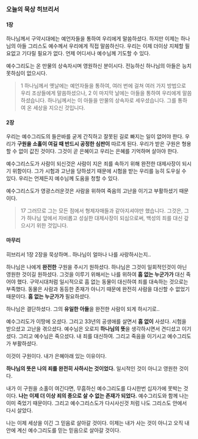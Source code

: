 ### 오늘의 묵상 히브리서
#### 1장
하나님께서 구약시대에는 예언자들을 통하여 우리에게 말씀하셨다.
하지만 이제는 하나님의 아들 그리스도 예수께서 우리에게 직접 말씀하신다. 우리는 이제 더이상 지체할 필요없고 기다릴 필요가 없다. 언제 어디서나 예수님께 기도할 수 있다. 

예수그리도는 온 만물의 상속자시며 영원하신 분이시다. 전능하신 하나님의 아들은 능치못하심이 없으시다.

> 1 하나님께서 옛날에는 예언자들을 통하여, 여러 번에 걸쳐 여러 가지 방법으로 우리 조상들에게 말씀하셨으나, 2 이 마지막 날에는 아들을 통하여 우리에게 말씀하셨습니다. 하나님께서는 이 아들을 만물의 상속자로 세우셨습니다. 그를 통하여 온 세상을 지으신 것입니다. 

#### 2장
우리는 예수그리도의 들은바를 굳게 간직하고 잘못된 길로 빠지는 일이 없어야 한다. 우리가 **구원을 소홀이 여길 때 반드시 공정한 심판이** 따르게 된다. 우리가 받은 구원은 형용할 수 없이 값진 것이다. 그것이 곧 은혜이고 우리는 은혜를 기억하며 살아야 한다.

예수그리스도가 사람이 되신것은 사람이 지은 죄를 속하기 위해 완전한 대제사장이 되시기 위함이다. 그가 시험과 고난을 당하셨기 때문에 시험을 받는 우리를 능히 도우실 수 있다. 우리는 언제든지 예수님께 도움을 청할 수 있다. 

예수그리스도가 영광스러운것은 사람을 위하여 죽음의 고난을 이기고 부활하셨기 때문이다. 

> 17 그러므로 그는 모든 점에서 형제자매들과 같아지셔야만 했습니다. 그것은, 그가 하나님 앞에서 자비롭고 성실한 대제사장이 되심으로써, 백성의 죄를 대신 갚으시기 위한 것입니다. 


#### 마무리
히브리서 1장 2장을 묵상하며.. 하나님이 얼마나 나를 사랑하시는지..

하나님은 나에게 **완전한** 구원을 주시기 원하셨다. 하나님은 그것이 일회적인것이 아닌 영원한 것이길 원하셨다. 그것을 이루기 위해서는 나를 위하여 **흠 없는 누군가가** 대신 죽어야 했다. 구약시대처럼 일시적으로 흠 없는 동물이 대신하여 죄를 대속하는 것으로는 부족했다. 동물은 사람과 동등한 존재가 아니기 때문에 완전히 사람을 대신할 수 없었기 때문이다. **흠 없는 누군가가** 필요하셨다.

하나님은 결단하셨다. 그의 **유일한 아들**을 완전한 사람이 되게 하시기로.. 

예수그리도가 이땅에 오셨다. 그리고 33년의 공생애를 살면서 **흠 없이** 사셨다. 시험을 받으셨고 고난을 겪으셨다. 예수님은 오로지 **하나님의 뜻**을 생각하시면서 견디셨고 이기셨다. 그리고 예수님은 죽으셨다. 내 죄를 대신하여. 그리고 죽음을 이기시고 예수그리도가 부활하셨다.

이것이 구원이다. 내가 은혜아래 있는 이유이다.

**하나님의 뜻은 나의 죄를 완전히 사하시는 것이었다.** 일시적인 것이 아니고 영원한 것이다. 

내가 이 구원을 소홀이 여긴다면, 무흠하신 예수그리도를 다시한번 십자가에 못박는 것이다. **나는 이제 더 이상 죄의 종으로 살 수 없는 존재가 되었다.** 예수그리도와 함께 나는 이미 죽었기 때문이다. 그리고 예수그리스도가 다시사신것 처럼 나도 그리스도 안에서 다시 살았다.

나는 이제 세상을 이긴 그 믿음로 살아갈 것이다. 이제는 내가 사는 것이 아니고 오직 내 안에 계신 예수그리도를 믿는 믿음으로 살아갈 것이다.


